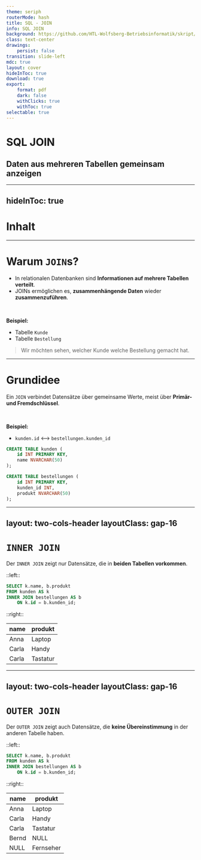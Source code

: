 ```yaml
---
theme: seriph
routerMode: hash
title: SQL - JOIN
info: SQL JOIN
background: https://github.com/HTL-Wolfsberg-Betriebsinformatik/skript/blob/main/slides/content/slides/background-cover-16-9.webp?raw=true
class: text-center
drawings:
    persist: false
transition: slide-left
mdc: true
layout: cover
hideInToc: true
download: true
export:
    format: pdf
    dark: false
    withClicks: true
    withToc: true
selectable: true
---
```


# SQL JOIN

## Daten aus mehreren Tabellen gemeinsam anzeigen

---
hideInToc: true
---

# Inhalt

<Toc minDepth="1" maxDepth="1" />

---

# Warum `JOIN`s?

- In relationalen Datenbanken sind **Informationen auf mehrere Tabellen verteilt**.
- JOINs ermöglichen es, **zusammenhängende Daten** wieder **zusammenzuführen**.

<br>

**Beispiel:**

- Tabelle `Kunde`
- Tabelle `Bestellung`

> Wir möchten sehen, welcher Kunde welche Bestellung gemacht hat.

---

# Grundidee

Ein `JOIN` verbindet Datensätze über gemeinsame Werte, meist über **Primär- und Fremdschlüssel**.

<br>

**Beispiel:**
- `kunden.id` <--> `bestellungen.kunden_id`

```sql
CREATE TABLE kunden (
    id INT PRIMARY KEY,
    name NVARCHAR(50)
);

CREATE TABLE bestellungen (
    id INT PRIMARY KEY,
    kunden_id INT,
    produkt NVARCHAR(50)
);
```

---
layout: two-cols-header
layoutClass: gap-16
---
# `INNER JOIN`

Der `INNER JOIN` zeigt nur Datensätze, die in **beiden Tabellen vorkommen**.

::left::

```sql
SELECT k.name, b.produkt
FROM kunden AS k
INNER JOIN bestellungen AS b
    ON k.id = b.kunden_id;
```

::right::

| name  | produkt  |
| ----- | -------- |
| Anna  | Laptop   |
| Carla | Handy    |
| Carla | Tastatur |


---
layout: two-cols-header
layoutClass: gap-16
---

# `OUTER JOIN`

Der `OUTER JOIN` zeigt auch Datensätze, die **keine Übereinstimmung** in der anderen Tabelle haben.

::left::

```sql
SELECT k.name, b.produkt
FROM kunden AS k
INNER JOIN bestellungen AS b
    ON k.id = b.kunden_id;
```

::right::

| name  | produkt  |
| ----- | -------- |
| Anna  | Laptop   |
| Carla | Handy    |
| Carla | Tastatur |
| Bernd | NULL     |
| NULL  | Fernseher|